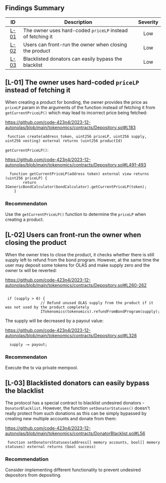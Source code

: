 ## Findings Summary

| ID | Description | Severity |
| :-: | - | :-: |
| [L-01](#l-01-the-owner-uses-hard-coded-price-lp-instead-of-fetching) | The owner uses hard-coded `priceLP` instead of fetching it | Low |
| [L-02](#l-02-users-can-front-run-the-owner-when-closing-the-product) | Users can front-run the owner when closing the product| Low |
| [L-03](#l-02-blacklisted-donators-can-easily-bypass-the-blacklist) | Blacklisted donators can easily bypass the blacklist | Low |



## [L-01] The owner uses hard-coded `priceLP` instead of fetching it

When creating a product for bonding, the owner provides the price as `priceLP` param in the arguments of the function instead of fetching it from `getCurrentPriceLP()` which may lead to incorrect price being fetched:

https://github.com/code-423n4/2023-12-autonolas/blob/main/tokenomics/contracts/Depository.sol#L183

```
 function create(address token, uint256 priceLP, uint256 supply, uint256 vesting) external returns (uint256 productId)

```

`getCurrentPriceLP()`:

https://github.com/code-423n4/2023-12-autonolas/blob/main/tokenomics/contracts/Depository.sol#L491-493

```
  function getCurrentPriceLP(address token) external view returns (uint256 priceLP) {
        return IGenericBondCalculator(bondCalculator).getCurrentPriceLP(token);
    }

```

### Recommendaton

Use the `getCurrentPriceLP()` function to determine the `priceLP` when creating a product.


## [L-02] Users can front-run the owner when closing the product

When the owner tries to close the product, it checks whether there is still supply left to refund from the bond program. However, at the same time the user may deposit some tokens for OLAS and make supply zero and the owner tx will be reverted:

https://github.com/code-423n4/2023-12-autonolas/blob/main/tokenomics/contracts/Depository.sol#L260-262

```

 if (supply > 0) {
                // Refund unused OLAS supply from the product if it was not used by the product completely
                ITokenomics(tokenomics).refundFromBondProgram(supply);

```

The supply will be decreased by a payout value:

https://github.com/code-423n4/2023-12-autonolas/blob/main/tokenomics/contracts/Depository.sol#L328

```
  supply -= payout;

```


### Recommendaton

Execute the tx via private mempool.


## [L-03] Blacklisted donators can easily bypass the blacklist

The protocol has a special contract to blacklist undesired donators - `DonatorBlacklist`. However, the function `setDonatorStatuses()` doesn't really protect from such donations as this can be simply bypassed by creating new multiple accounts and donate from them:

https://github.com/code-423n4/2023-12-autonolas/blob/main/tokenomics/contracts/DonatorBlacklist.sol#L56

```
 function setDonatorsStatuses(address[] memory accounts, bool[] memory statuses) external returns (bool success)
```

### Recommendation

Consider implementing different functionality to prevent undesired depositors from depositing.


